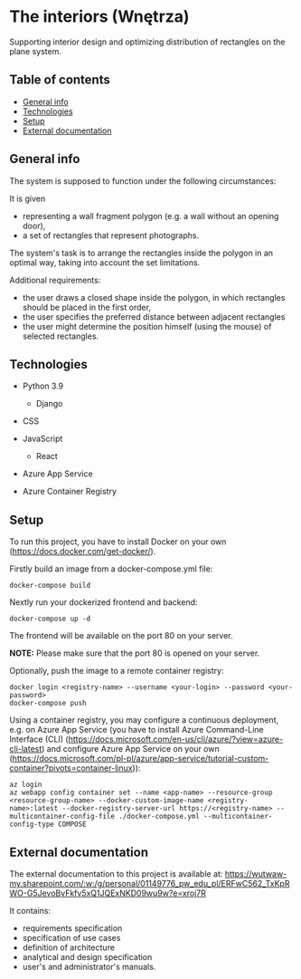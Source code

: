 <!--
 Copyright (c) 2022, Piotr Paturej, Miłosz Kasak, Kamil Szydłowski, Jakub Polak
 
 Permission is hereby granted, free of charge, to any person obtaining a copy
 of this software and associated documentation files (the "Software"), to deal
 in the Software without restriction, including without limitation the rights
 to use, copy, modify, merge, publish, distribute, sublicense, and/or sell
 copies of the Software, and to permit persons to whom the Software is
 furnished to do so, subject to the following conditions:
 
 The above copyright notice and this permission notice shall be included in all
 copies or substantial portions of the Software.
 
 THE SOFTWARE IS PROVIDED "AS IS", WITHOUT WARRANTY OF ANY KIND, EXPRESS OR
 IMPLIED, INCLUDING BUT NOT LIMITED TO THE WARRANTIES OF MERCHANTABILITY,
 FITNESS FOR A PARTICULAR PURPOSE AND NONINFRINGEMENT. IN NO EVENT SHALL THE
 AUTHORS OR COPYRIGHT HOLDERS BE LIABLE FOR ANY CLAIM, DAMAGES OR OTHER
 LIABILITY, WHETHER IN AN ACTION OF CONTRACT, TORT OR OTHERWISE, ARISING FROM,
 OUT OF OR IN CONNECTION WITH THE SOFTWARE OR THE USE OR OTHER DEALINGS IN THE
 SOFTWARE.
-->

# The interiors (Wnętrza)

Supporting interior design and optimizing distribution of rectangles on the plane system.

## Table of contents

* [General info](#general-info)
* [Technologies](#technologies)
* [Setup](#setup)
* [External documentation](#external-documentation)

## General info

The system is supposed to function under the following circumstances:

It is given 

* representing a wall fragment polygon (e.g. a wall without an opening door),
* a set of rectangles that represent photographs.

The system's task is to arrange the rectangles inside the polygon in an optimal way, taking into account the set limitations.

Additional requirements:

* the user draws a closed shape inside the polygon, in which rectangles should be placed in the first order,
* the user specifies the preferred distance between adjacent rectangles
* the user might determine the position himself (using the mouse) of selected rectangles.

## Technologies

* Python 3.9

  * Django
* CSS
* JavaScript

  * React
* Azure App Service
* Azure Container Registry

## Setup

To run this project, you have to install Docker on your own (https://docs.docker.com/get-docker/).

Firstly build an image from a docker-compose.yml file:

```shell
docker-compose build
```

Nextly run your dockerized frontend and backend:

```shell
docker-compose up -d
```

The frontend will be available on the port 80 on your server.

<b>NOTE:</b> Please make sure that the port 80 is opened on your server.

Optionally, push the image to a remote container registry:

```Shell
docker login <registry-name> --username <your-login> --password <your-password>
docker-compose push
```

Using a container registry, you may configure a continuous deployment, e.g. on Azure App Service (you have to install Azure Command-Line Interface (CLI) (https://docs.microsoft.com/en-us/cli/azure/?view=azure-cli-latest) and configure Azure App Service on your own (https://docs.microsoft.com/pl-pl/azure/app-service/tutorial-custom-container?pivots=container-linux)):

```Shell
az login
az webapp config container set --name <app-name> --resource-group <resource-group-name> --docker-custom-image-name <registry-name>:latest --docker-registry-server-url https://<registry-name> --multicontainer-config-file ./docker-compose.yml --multicontainer-config-type COMPOSE
```

## External documentation

The external documentation to this project is available at: https://wutwaw-my.sharepoint.com/:w:/g/personal/01149776_pw_edu_pl/ERFwC562_TxKpRWO-G5JevoBvFkfv5xQ1JQExNKD09wu9w?e=xroj7R

It contains:

* requirements specification
* specification of use cases
* definition of architecture
* analytical and design specification
* user's and administrator's manuals.